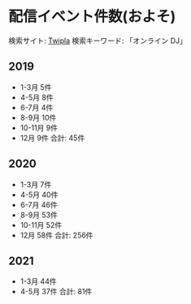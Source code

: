 # 配信イベント件数(およそ)
検索サイト: [Twipla](https://twipla.jp)
検索キーワード: 「オンライン DJ」

## 2019
- 1-3月 5件
- 4-5月 8件
- 6-7月 4件 
- 8-9月 10件
- 10-11月 9件
- 12月 9件
合計: 45件

## 2020
- 1-3月 7件
- 4-5月 40件
- 6-7月 46件 
- 8-9月 53件
- 10-11月 52件
- 12月 58件
合計: 256件

## 2021
- 1-3月 44件
- 4-5月 37件
合計: 81件

